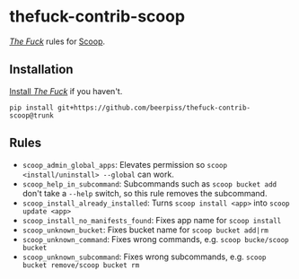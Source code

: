 # thefuck-contrib-scoop
[*The Fuck*](https://github.com/nvbn/thefuck) rules for [Scoop](https://github.com/ScoopInstaller/Scoop).

## Installation
[Install *The Fuck*](https://github.com/nvbn/thefuck#installation) if you haven't.

```
pip install git+https://github.com/beerpiss/thefuck-contrib-scoop@trunk
```

## Rules
- `scoop_admin_global_apps`: Elevates permission so `scoop <install/uninstall> --global` can work.
- `scoop_help_in_subcommand`: Subcommands such as `scoop bucket add` don't take a `--help` switch, so this rule removes the subcommand.
- `scoop_install_already_installed`: Turns `scoop install <app>` into `scoop update <app>`
- `scoop_install_no_manifests_found`: Fixes app name for `scoop install`
- `scoop_unknown_bucket`: Fixes bucket name for `scoop bucket add|rm`
- `scoop_unknown_command`: Fixes wrong commands, e.g. `scoop bucke/scoop bucket`
- `scoop_unknown_subcommand`: Fixes wrong subcommands, e.g. `scoop bucket remove/scoop bucket rm`
